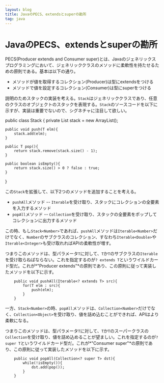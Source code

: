 ```yaml
---
layout: blog
title: JavaのPECS、extendsとsuperの勘所
tag: java
---
```


# JavaのPECS、extendsとsuperの勘所

PECS(Producer extends and Consumer super)とは、Javaのジェネリックスプログラミングにおいて、ジェネリッククラスのメソッドに柔軟性を持たせるための原則である。基本は以下の通り。

- メソッドが値を取得するコレクション(Producer)は型にextendsをつける
- メソッドで値を設定するコレクション(Consumer)は型にsuperをつける

説明のためスタックの実装を考える。`Stack`はジェネリッククラスであり、任意のクラスのオブジェクトのスタックを表現する。`Stack`のソースコードを以下に示すが、実装は重要でないので、シグネチャに注目して欲しい。

public class Stack<T> {
	private List<T> stack = new ArrayList<T>();
	
	public void push(T elm){
		stack.add(elm);
	}
	
	public T pop(){
		return stack.remove(stack.size() - 1);
	}
	
	public boolean isEmpty(){
		return stack.size() > 0 ? false : true;
	}
}

この`Stack`を拡張して、以下2つのメソッドを追加することを考える。

- `pushAll`メソッド -- `Iterable`を受け取り、スタックにコレクションの全要素を入力するメソッド
- `popAll`メソッド -- `Collection`を受け取り、スタックの全要素をポップしてコレクションに出力するメソッド

この時、もし`Stack<Number>`であれば、`pushAll`メソッドは`Iterable<Number>`だけでなく、`Number`のサブクラスのコレクション、すなわち`Iterable<Double>`や`Iterable<Integer>`も受け取れればAPIの柔軟性が増す。

つまりこのメソッドは、型パラメータ`T`に対して、`T`か`T`のサブクラスの`Iterable`を受け取らねばならない。これを指定するのが`? extends T`というワイルドカード型だ。これが*"Producer extends"*の原則であり、この原則に従って実装したメソッドを以下に示す。

~~~~
	public void pushAll(Iterable<? extends T> src){
		for(T elm : src){
			push(elm);
		}
	}
~~~~

一方、`Stack<Number>`の時、`popAll`メソッドは、`Collection<Number>`だけでなく、`Collection<Object>`を受け取り、値を詰め込むことができれば、APIはより柔軟になる。

つまりこのメソッドは、型パラメータ`T`に対して、`T`か`T`のスーパークラスの`Collection`を受け取り、値を詰め込めることが望ましい。これを指定するのが`? super T`というワイルドカード型だ。これが*"Consumer super"*の原則であり、この原則に従って実装したメソッドを以下に示す。

~~~~
	public void popAll(Collection<? super T> dst){
		while(!isEmpty()){
			dst.add(pop());
		}
	}
~~~~

